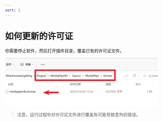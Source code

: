 ```yaml
---
sort: 2
---
```


# 如何更新的许可证

你需要停止软件，然后打开插件目录，覆盖已有的许可证文件。



[![动画蓝图节点](images/license_file.jpg "Shiprock")](images/license_file.jpg)   

>注意，运行过程中对许可证文件进行覆盖有可能导致意外的错误。